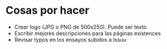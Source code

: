 # Cosas por hacer

* Crear logo (JPG o PNG de 500x250). Puede ser texto
* Escribir mejores descripciones para las páginas existences
* Revisar typos en los ensayos subidos a Issuu